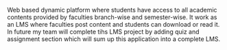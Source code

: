 Web based dynamic platform where students have access to all academic contents provided by faculties branch-wise and semester-wise. It work as an LMS where faculties post content and students can download or read it. In future my team will complete tihs LMS project by adding quiz and assignment section which will sum up this application into a complete LMS.
